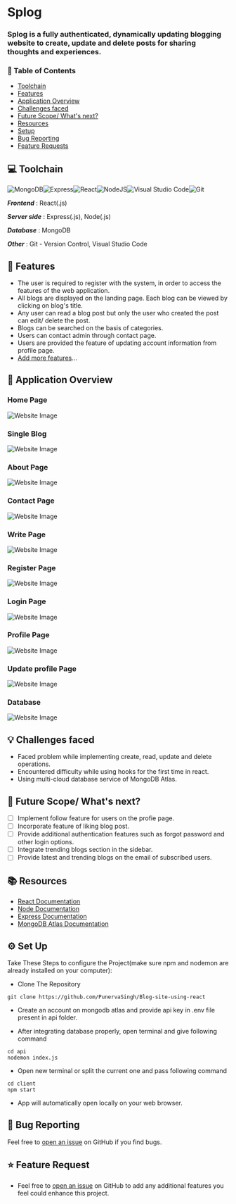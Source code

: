 # Splog
### Splog is a fully authenticated, dynamically updating blogging website to create, update and delete posts for sharing thoughts and experiences.

### 📌 Table of Contents
* [Toolchain](#toolchain)
* [Features](#features)
* [Application Overview](#overview)
* [Challenges faced](#challenges)
* [Future Scope/ What's next?](#scope)
* [Resources](#resources)
* [Setup](#setup)
* [Bug Reporting](#bug)
* [Feature Requests](#feature-request)


<a id="toolchain"></a>
## 💻 Toolchain

<img alt="MongoDB" src="https://img.shields.io/badge/MongoDB-%234ea94b.svg?style=for-the-badge&logo=mongodb&logoColor=white"/><img alt="Express" src="https://img.shields.io/badge/express.js-%23404d59.svg?style=for-the-badge&logo=express&logoColor=%2361DAFB"/><img alt="React" src="https://img.shields.io/badge/react-%2320232a.svg?style=for-the-badge&logo=react&logoColor=%2361DAFB"/><img alt="NodeJS" src="https://img.shields.io/badge/node.js-6DA55F?style=for-the-badge&logo=node.js&logoColor=white"/><img alt="Visual Studio Code" src="https://img.shields.io/badge/VisualStudioCode-0078d7.svg?style=for-the-badge&logo=visual-studio-code&logoColor=white"/><img alt="Git" src="https://img.shields.io/badge/git-%23F05033.svg?style=for-the-badge&logo=git&logoColor=white"/>

***Frontend*** : React(.js)

***Server side*** : Express(.js), Node(.js)

***Database*** : MongoDB

***Other*** : Git - Version Control, Visual Studio Code


<a id="features"></a>
## 🚀 Features
- The user is required to register with the system, in order to access the features of the web application.
- All blogs are displayed on the landing page. Each blog can be viewed by clicking on blog's title.
- Any user can read a blog post but only the user who created the post can edit/ delete the post.
- Blogs can be searched on the basis of categories.
- Users can contact admin through contact page.
- Users are provided the feature of updating account information from profile page.
- [Add more features](#feature-request)...

<a id="overview"></a>
## 📖 Application Overview
### Home Page
![Website Image](img/home.png?raw=true "Title")
### Single Blog
![Website Image](img/single.png?raw=true "Title")
### About Page 
![Website Image](img/about.png?raw=true "Title")
### Contact Page 
![Website Image](img/contact.png?raw=true "Title")
### Write Page 
![Website Image](img/write.png?raw=true "Title")
### Register Page 
![Website Image](img/register.png?raw=true "Title")
### Login Page
![Website Image](img/login.png?raw=true "Title")
### Profile Page 
![Website Image](img/profile.png?raw=true "Title")
### Update profile Page 
![Website Image](img/update.png?raw=true "Title")
### Database
![Website Image](img/db.png?raw=true "Title")

<a id="challenges"></a>
## 💡 Challenges faced
- Faced problem while implementing create, read, update and delete operations.
- Encountered difficulty while using hooks for the first time in react.
- Using multi-cloud database service of MongoDB Atlas.

<a id="scope"></a>
## 🚧 Future Scope/ What's next?

- [ ] Implement follow feature for users on the profie page.
- [ ] Incorporate feature of liking blog post.
- [ ] Provide additional authentication features such as forgot password and other login options.
- [ ] Integrate trending blogs section in the sidebar.
- [ ] Provide latest and trending blogs on the email of subscribed users.

<a id="resources"></a>
## 📚 Resources

- [React Documentation](https://reactjs.org/docs/getting-started.html)
- [Node Documentation](https://nodejs.org/en/docs/)
- [Express Documentation](https://expressjs.com/)
- [MongoDB Atlas Documentation](https://docs.atlas.mongodb.com/getting-started/)


<a id="setup"></a>
## ⚙️ Set Up

Take These Steps to configure the Project(make sure npm and nodemon are already installed on your computer):

* Clone The Repository
```
git clone https://github.com/PunervaSingh/Blog-site-using-react
```

* Create an account on mongodb atlas and provide api key in .env file present in api folder.

* After integrating database properly, open terminal and give following command
```
cd api
nodemon index.js
```

* Open new terminal or split the current one and pass following command
```
cd client
npm start
```

* App will automatically open locally on your web browser.

<a id="bug"></a>
## 🐛 Bug Reporting
Feel free to [open an issue](https://github.com/PunervaSingh/Blog-site-using-react/issues) on GitHub if you find bugs.

<a id="feature-request"></a>
## ⭐ Feature Request
- Feel free to [open an issue](https://github.com/PunervaSingh/Blog-site-using-react/issues) on GitHub to add any additional features you feel could enhance this project.  
